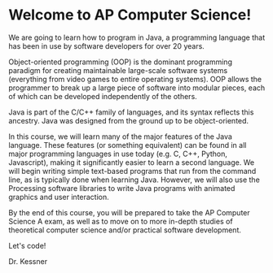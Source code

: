 # Welcome to AP Computer Science!

<script src="p5/p5.min.js"></script>
<script src="phyllotaxis/phyllotaxis.js"></script>

We are going to learn how to program in Java, a programming language that has
been in use by software developers for over 20 years. 

Object-oriented programming (OOP) is the dominant programming paradigm for
creating maintainable large-scale software systems (everything from video games
to entire operating systems).  OOP allows the programmer to break up a large
piece of software into modular pieces, each of which can be developed
independently of the others.  

Java is part of the C/C++ family of languages, and its syntax reflects this
ancestry.  Java was designed from the ground up to be object-oriented.

In this course, we will learn many of the major features of the Java language.
These features (or something equivalent) can be found in all major programming
languages in use today (e.g.  C, C++, Python, Javascript), making it
significantly easier to learn a second language.  We will begin writing simple
text-based programs that run from the command line, as is typically done when
learning Java.  However, we will also use the Processing software libraries to
write Java programs with animated graphics and user interaction.

By the end of this course, you will be prepared to take the AP Computer Science
A exam, as well as to move on to more in-depth studies of theoretical computer
science and/or practical software development.

Let's code!



Dr. Kessner



